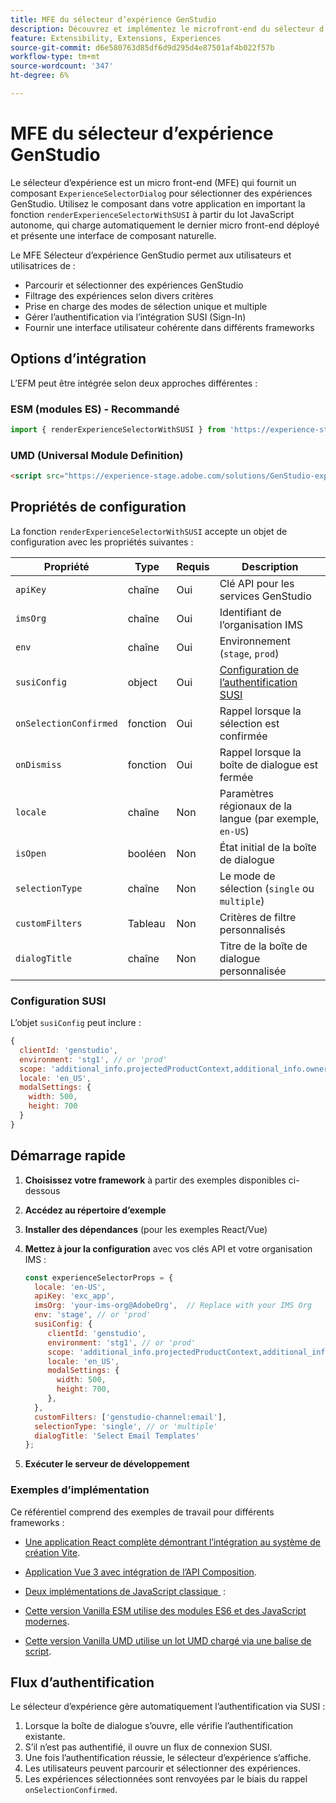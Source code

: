```yaml
---
title: MFE du sélecteur d’expérience GenStudio
description: Découvrez et implémentez le microfront-end du sélecteur d’expérience pour vos applications et modules complémentaires GenStudio.
feature: Extensibility, Extensions, Experiences
source-git-commit: d6e580763d85df6d9d295d4e87501af4b022f57b
workflow-type: tm+mt
source-wordcount: '347'
ht-degree: 6%

---
```


# MFE du sélecteur d’expérience GenStudio

Le sélecteur d’expérience est un micro front-end (MFE) qui fournit un composant `ExperienceSelectorDialog` pour sélectionner des expériences GenStudio. Utilisez le composant dans votre application en important la fonction `renderExperienceSelectorWithSUSI` à partir du lot JavaScript autonome, qui charge automatiquement le dernier micro front-end déployé et présente une interface de composant naturelle.

Le MFE Sélecteur d’expérience GenStudio permet aux utilisateurs et utilisatrices de :

- Parcourir et sélectionner des expériences GenStudio
- Filtrage des expériences selon divers critères
- Prise en charge des modes de sélection unique et multiple
- Gérer l’authentification via l’intégration SUSI (Sign-In)
- Fournir une interface utilisateur cohérente dans différents frameworks

## Options d’intégration

L’EFM peut être intégrée selon deux approches différentes :

### ESM (modules ES) - Recommandé

```javascript
import { renderExperienceSelectorWithSUSI } from 'https://experience-stage.adobe.com/solutions/GenStudio-experience-selector-mfe/static-assets/resources/@genstudio/experience-selector/esm/standalone.js';
```

### UMD (Universal Module Definition)

```html
<script src="https://experience-stage.adobe.com/solutions/GenStudio-experience-selector-mfe/static-assets/resources/@genstudio/experience-selector/umd/standalone.js"></script>
```

## Propriétés de configuration

La fonction `renderExperienceSelectorWithSUSI` accepte un objet de configuration avec les propriétés suivantes :

| Propriété | Type | Requis | Description |
|----------|------|----------|-------------|
| `apiKey` | chaîne | Oui | Clé API pour les services GenStudio |
| `imsOrg` | chaîne | Oui | Identifiant de l’organisation IMS |
| `env` | chaîne | Oui | Environnement (`stage`, `prod`) |
| `susiConfig` | object | Oui | [Configuration de l’authentification SUSI](#susi-configuration) |
| `onSelectionConfirmed` | fonction | Oui | Rappel lorsque la sélection est confirmée |
| `onDismiss` | fonction | Oui | Rappel lorsque la boîte de dialogue est fermée |
| `locale` | chaîne | Non | Paramètres régionaux de la langue (par exemple, `en-US`) |
| `isOpen` | booléen | Non | État initial de la boîte de dialogue |
| `selectionType` | chaîne | Non | Le mode de sélection (`single` ou `multiple`) |
| `customFilters` | Tableau | Non | Critères de filtre personnalisés |
| `dialogTitle` | chaîne | Non | Titre de la boîte de dialogue personnalisée |

### Configuration SUSI

L’objet `susiConfig` peut inclure :

```javascript
{
  clientId: 'genstudio',
  environment: 'stg1', // or 'prod'
  scope: 'additional_info.projectedProductContext,additional_info.ownerOrg,AdobeID,openid,session,read_organizations,ab.manage',
  locale: 'en_US',
  modalSettings: {
    width: 500,
    height: 700
  }
}
```

## Démarrage rapide

1. **Choisissez votre framework** à partir des exemples disponibles ci-dessous
1. **Accédez au répertoire d’exemple**
1. **Installer des dépendances** (pour les exemples React/Vue)
1. **Mettez à jour la configuration** avec vos clés API et votre organisation IMS :

   ```javascript
   const experienceSelectorProps = {
     locale: 'en-US',
     apiKey: 'exc_app',           
     imsOrg: 'your-ims-org@AdobeOrg',  // Replace with your IMS Org
     env: 'stage', // or 'prod'
     susiConfig: {
        clientId: 'genstudio',
        environment: 'stg1', // or 'prod'
        scope: 'additional_info.projectedProductContext,additional_info.ownerOrg,AdobeID,openid,session,read_organizations,ab.manage',
        locale: 'en_US',
        modalSettings: {
          width: 500,
          height: 700,
        },
     },
     customFilters: ['genstudio-channel:email'],
     selectionType: 'single', // or 'multiple'
     dialogTitle: 'Select Email Templates'
   };
   ```

1. **Exécuter le serveur de développement**

### Exemples d’implémentation

Ce référentiel comprend des exemples de travail pour différents frameworks :

- [Une application React complète démontrant l’intégration au système de création Vite](https://github.com/adobe/genstudio-extensibility-examples/tree/main/genstudio-experience-selector-mfe/react-js).

- [Application Vue 3 avec intégration de l’API Composition](https://github.com/adobe/genstudio-extensibility-examples/tree/main/genstudio-experience-selector-mfe/vue-js).

- [Deux implémentations de JavaScript classique &#x200B;](https://github.com/adobe/genstudio-extensibility-examples/tree/main/genstudio-experience-selector-mfe/vanilla-js) :

- [Cette version Vanilla ESM utilise des modules ES6 et des JavaScript modernes](https://github.com/adobe/genstudio-extensibility-examples/tree/main/genstudio-experience-selector-mfe/vanilla-js/vanilla-esm).

- [Cette version Vanilla UMD utilise un lot UMD chargé via une balise de script](https://github.com/adobe/genstudio-extensibility-examples/tree/main/genstudio-experience-selector-mfe/vanilla-js/vanilla-umd-global-var).

## Flux d’authentification

Le sélecteur d’expérience gère automatiquement l’authentification via SUSI :

1. Lorsque la boîte de dialogue s’ouvre, elle vérifie l’authentification existante.
1. S’il n’est pas authentifié, il ouvre un flux de connexion SUSI.
1. Une fois l’authentification réussie, le sélecteur d’expérience s’affiche.
1. Les utilisateurs peuvent parcourir et sélectionner des expériences.
1. Les expériences sélectionnées sont renvoyées par le biais du rappel `onSelectionConfirmed`.
